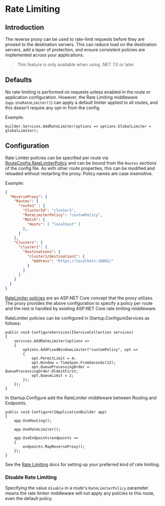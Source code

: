 # Rate Limiting

## Introduction
The reverse proxy can be used to rate-limit requests before they are proxied to the destination servers. This can reduce load on the destination servers, add a layer of protection, and ensure consistent policies are implemented across your applications.

> This feature is only available when using .NET 7.0 or later

## Defaults

No rate limiting is performed on requests unless enabled in the route or application configuration. However, the Rate Limiting middleware (`app.UseRateLimiter()`) can apply a default limiter applied to all routes, and this doesn't require any opt-in from the config.

Example:
```
builder.Services.AddRateLimiter(options => options.GlobalLimiter = globalLimiter);
```

## Configuration
Rate Limiter policies can be specified per route via [RouteConfig.RateLimiterPolicy](xref:Yarp.ReverseProxy.Configuration.RouteConfig) and can be bound from the `Routes` sections of the config file. As with other route properties, this can be modified and reloaded without restarting the proxy. Policy names are case insensitive.

Example:
```JSON
{
  "ReverseProxy": {
    "Routes": {
      "route1" : {
        "ClusterId": "cluster1",
        "RateLimiterPolicy": "customPolicy",
        "Match": {
          "Hosts": [ "localhost" ]
        },
      }
    },
    "Clusters": {
      "cluster1": {
        "Destinations": {
          "cluster1/destination1": {
            "Address": "https://localhost:10001/"
          }
        }
      }
    }
  }
}
```

[RateLimiter policies](https://learn.microsoft.com//aspnet/core/performance/rate-limit) are an ASP.NET Core concept that the proxy utilizes. The proxy provides the above configuration to specify a policy per route and the rest is handled by existing ASP.NET Core rate limiting middleware.

RateLimiter policies can be configured in Startup.ConfigureServices as follows:
```
public void ConfigureServices(IServiceCollection services)
{
    services.AddRateLimiter(options =>
    {
        options.AddFixedWindowLimiter("customPolicy", opt =>
        {
            opt.PermitLimit = 4;
            opt.Window = TimeSpan.FromSeconds(12);
            opt.QueueProcessingOrder = QueueProcessingOrder.OldestFirst;
            opt.QueueLimit = 2;
        });
    });
}
```

In Startup.Configure add the RateLimiter middleware between Routing and Endpoints.

```
public void Configure(IApplicationBuilder app)
{
    app.UseRouting();

    app.UseRateLimiter();

    app.UseEndpoints(endpoints =>
    {
        endpoints.MapReverseProxy();
    });
}
```

See the [Rate Limiting](https://learn.microsoft.com//aspnet/core/performance/rate-limit) docs for setting up your preferred kind of rate limiting.

### Disable Rate Limiting

Specifying the value `disable` in a route's `RateLimiterPolicy` parameter means the rate limiter middleware will not  apply any policies to this route, even the default policy.
